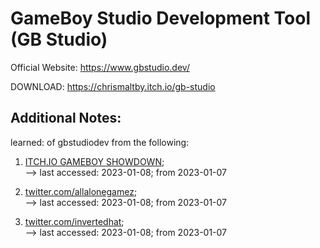 # GameBoy Studio Development Tool (GB Studio)

Official Website: https://www.gbstudio.dev/

DOWNLOAD: https://chrismaltby.itch.io/gb-studio

## Additional Notes:

learned: of gbstudiodev from the following:

1) [ITCH.IO GAMEBOY SHOWDOWN](https://itch.io/jam/game-boy-showdown);<br/>
--> last accessed: 2023-01-08; from 2023-01-07

2) [twitter.com/allalonegamez](https://twitter.com/allalonegamez);<br/>
--> last accessed: 2023-01-08; from 2023-01-07

3) [twitter.com/invertedhat](https://twitter.com/invertedhat);<br/> 
--> last accessed: 2023-01-08; from 2023-01-07
